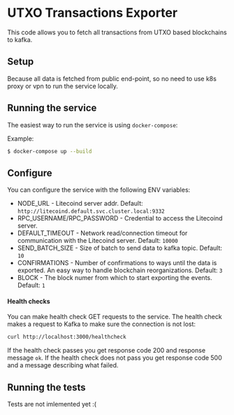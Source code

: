 # UTXO Transactions Exporter

This code allows you to fetch all transactions from UTXO based blockchains to kafka.

## Setup

Because all data is fetched from public end-point, so no need to use k8s proxy or vpn to run the service locally.  

## Running the service

The easiest way to run the service is using `docker-compose`:

Example:

```bash
$ docker-compose up --build
```

## Configure

You can configure the service with the following ENV variables:

* NODE\_URL - Litecoind server addr. Default: `http://litecoind.default.svc.cluster.local:9332`
* RPC\_USERNAME/RPC\_PASSWORD - Credential to access the Litecoind server.
* DEFAULT\_TIMEOUT - Network read/connection timeout for communication with the Litecoind server. Default: `10000`
* SEND\_BATCH\_SIZE - Size of batch to send data to kafka topic. Default: `10`
* CONFIRMATIONS - Number of confirmations to ways until the data is exported. An easy way to handle blockchain reorganizations. Default: `3`
* BLOCK - The block numer from which to start exporting the events. Default: `1`


#### Health checks

You can make health check GET requests to the service. The health check makes a request to Kafka to make sure the connection is not lost:

```bash
curl http://localhost:3000/healthcheck
```

If the health check passes you get response code 200 and response message `ok`.
If the health check does not pass you get response code 500 and a message describing what failed.

## Running the tests

Tests are not imlemented yet :(
